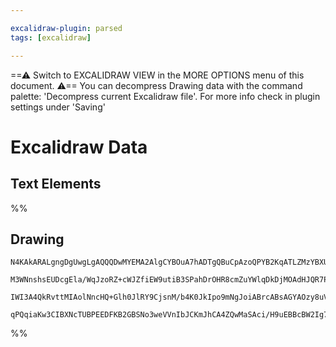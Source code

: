 ```yaml
---

excalidraw-plugin: parsed
tags: [excalidraw]

---
```

==⚠  Switch to EXCALIDRAW VIEW in the MORE OPTIONS menu of this document. ⚠== You can decompress Drawing data with the command palette: 'Decompress current Excalidraw file'. For more info check in plugin settings under 'Saving'


# Excalidraw Data

## Text Elements
%%
## Drawing
```compressed-json
N4KAkARALgngDgUwgLgAQQQDwMYEMA2AlgCYBOuA7hADTgQBuCpAzoQPYB2KqATLZMzYBXUtiRoIACyhQ4zZAHoFAc0JRJQgEYA6bGwC2CgF7N6hbEcK4OCtptbErHALRY8RMpWdx8Q1TdIEfARcZgRmBShcZQUebQBGABZtAAYaOiCEfQQOKGZuAG0AXX4IXDg4AGUoqHFUUDBIdSy6iGJcUgBrdMaGQgQKACFcbE7lUmEOYgBhNnw2Um4IAGIA

M3WNnshsEUDcgEla/WqJzoRZ+cWJZfiEW9utiB3SPahDrOHR8cmZuYWlqDkDjMOAdHJQR7PV7vfQAMUI+Hw1RgwSWgg8kN24JhJzYZwA6iR1Nw+OBtliDkdcWdkaiJOiSJiXtijgAlYTKSQccL5NDxfjk5mUrIAeVB2DUMG48RSKQFTwpbyOsM4UFhuH0CKlaAArPKoSysircpVCEY6jw5WSFUKlVkACpYKAAQSIyi4EmCqwh+sVOKipBdLzYFEk

IWI3A4QkRvttMIAolNncHQ+Glh0JlRY9CjsnM/b4K0JkIpo9mNgJoiABrcABsAGYAOzy8uV/AATW4iUbte0jZ1jYAHPEeHrrUY2AZuA1evQCEI6vEyQBfbOG/TskvEbnMXnoYul+XjEim80kq29Y/EaoIODcMeX0gkACybGICETuE0wQjaFWBDCI8n1+S5pzJSBBjmX992UTRcAACh4eJm14ZDqFQlCUm0HUAEotkgVkEGUaMOiWUhYIQnh6zlXh

qPQqiaKw3CIBXNcTUBPEEDFKB2GBSNo3weVVnIbJCKmJhCA4ZQwMaSAci/H9uEBBcBW2Ig7zQZSEFUiAOA1OotJ04QoCIbklNIBdWOtOwACsEGwPJKj0uBX3fT9vwQaD/3wQDrRGHjGHtSd8Bk3pYEQNFMgc3j8IVZgoAMAsIrQKMY3AiB5lGTzuG83zZIgYSDEqKKeM4HKAO09L8FCF1osC4L+MRFdwFXOhVgRcJp2XEBlyAA==
```
%%
